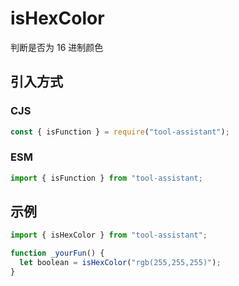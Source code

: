 # isHexColor

判断是否为 16 进制颜色

## 引入方式

### CJS

```javascript
const { isFunction } = require("tool-assistant");
```

### ESM

```javascript
import { isFunction } from "tool-assistant;
```

## 示例

```javascript
import { isHexColor } from "tool-assistant";

function _yourFun() {
  let boolean = isHexColor("rgb(255,255,255)");
}
```
